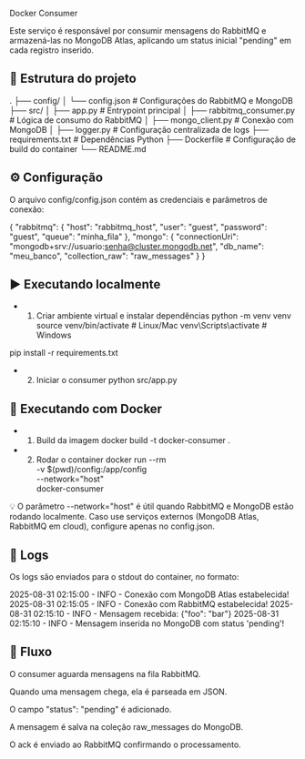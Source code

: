 Docker Consumer

Este serviço é responsável por consumir mensagens do RabbitMQ e armazená-las no MongoDB Atlas, aplicando um status inicial "pending" em cada registro inserido.

## 📂 Estrutura do projeto
.
├── config/
│   └── config.json         # Configurações do RabbitMQ e MongoDB
├── src/
│   ├── app.py              # Entrypoint principal
│   ├── rabbitmq_consumer.py # Lógica de consumo do RabbitMQ
│   ├── mongo_client.py     # Conexão com MongoDB
│   ├── logger.py           # Configuração centralizada de logs
├── requirements.txt        # Dependências Python
├── Dockerfile              # Configuração de build do container
└── README.md

## ⚙️ Configuração

O arquivo config/config.json contém as credenciais e parâmetros de conexão:

{
  "rabbitmq": {
    "host": "rabbitmq_host",
    "user": "guest",
    "password": "guest",
    "queue": "minha_fila"
  },
  "mongo": {
    "connectionUri": "mongodb+srv://usuario:senha@cluster.mongodb.net",
    "db_name": "meu_banco",
    "collection_raw": "raw_messages"
  }
}

## ▶️ Executando localmente
-  1. Criar ambiente virtual e instalar dependências
python -m venv venv
source venv/bin/activate   # Linux/Mac
venv\Scripts\activate      # Windows

pip install -r requirements.txt

- 2. Iniciar o consumer
python src/app.py

## 🐳 Executando com Docker
- 1. Build da imagem
docker build -t docker-consumer .

- 2. Rodar o container
docker run --rm \
  -v $(pwd)/config:/app/config \
  --network="host" \
  docker-consumer


💡 O parâmetro --network="host" é útil quando RabbitMQ e MongoDB estão rodando localmente.
Caso use serviços externos (MongoDB Atlas, RabbitMQ em cloud), configure apenas no config.json.

## 📝 Logs

Os logs são enviados para o stdout do container, no formato:

2025-08-31 02:15:00 - INFO - Conexão com MongoDB Atlas estabelecida!
2025-08-31 02:15:05 - INFO - Conexão com RabbitMQ estabelecida!
2025-08-31 02:15:10 - INFO - Mensagem recebida: {"foo": "bar"}
2025-08-31 02:15:10 - INFO - Mensagem inserida no MongoDB com status 'pending'!

## 📌 Fluxo

O consumer aguarda mensagens na fila RabbitMQ.

Quando uma mensagem chega, ela é parseada em JSON.

O campo "status": "pending" é adicionado.

A mensagem é salva na coleção raw_messages do MongoDB.

O ack é enviado ao RabbitMQ confirmando o processamento.